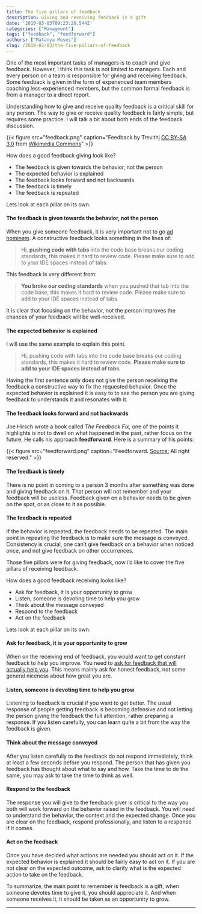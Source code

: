 ```yaml
---
title: The five pillars of feedback
description: Giving and receiving feedback is a gift
date: '2019-03-03T09:23:26.544Z'
categories: ["Managment"]
tags: ["feedback", "feedforward"]
authors: ["Matanya Moses"]
slug: /2019-03-03/the-five-pillars-of-feedback
---
```


One of the most important tasks of managers is to coach and give feedback. However, I think this task is not limited to managers. Each and every person on a team is responsible for giving and receiving feedback. Some feedback is given in the form of experienced team members coaching less-experienced members, but the common formal feedback is from a manager to a direct report.

Understanding how to give and receive quality feedback is a critical skill for any person. The way to give or receive quality feedback is fairly simple, but requires some practice. I will talk a bit about both ends of the feedback discussion.

{{< figure src="feedback.png" caption="Feedback by Trevithj [CC BY-SA 3.0](https://creativecommons.org/licenses/by-sa/3.0) from [Wikimedia Commons](https://commons.wikimedia.org/wiki/File:Simple_Feedback_02.png)" >}}

How does a good feedback giving look like?

*   The feedback is given towards the behavior, not the person
*   The expected behavior is explained
*   The feedback looks forward and not backwards
*   The feedback is timely
*   The feedback is repeated

Lets look at each pillar on its own.

#### The feedback is given towards the behavior, not the person

When you give someone feedback, it is very important not to go [ad hominem](https://en.wikipedia.org/wiki/Ad_hominem). A constructive feedback looks something in the lines of:

> Hi, **pushing code with tabs** into the code base breaks our coding standards, this makes it hard to review code. Please make sure to add to your IDE spaces instead of tabs.

This feedback is very different from:

> **You broke our coding standards** when you pushed that tab into the code base, this makes it hard to review code. Please make sure to add to your IDE spaces instead of tabs.

It is clear that focusing on the behavior, not the person improves the chances of your feedback will be well-received.

#### The expected behavior is explained

I will use the same example to explain this point.

> Hi, pushing code with tabs into the code base breaks our coding standards, this makes it hard to review code. **Please make sure to add to your IDE spaces instead of tabs**.

Having the first sentence only does not give the person receiving the feedback a constructive way to fix the requested behavior. Once the expected behavior is explained it is easy to to see the person you are giving feedback to understands it and resonates with it.

#### The feedback looks forward and not backwards

Joe Hirsch wrote a book called _The Feedback Fix,_ one of the points it highlights is not to dwell on what happened in the past, rather focus on the future. He calls his approach **feedforward**. Here is a summary of his points:

{{< figure src="feedforward.png" caption="Feedforward. [Source:](https://www.cultofpedagogy.com/feedforward/) All right reserved." >}}

#### The feedback is timely

There is no point in coming to a person 3 months after something was done and giving feedback on it. That person will not remember and your feedback will be useless. Feedback given on a behavior needs to be given on the spot, or as close to it as possible.

#### The feedback is repeated

If the behavior is repeated, the feedback needs to be repeated. The main point in repeating the feedback is to make sure the message is conveyed. Consistency is crucial, one can’t give feedback on a behavior when noticed once, and not give feedback on other occurrences.

Those five pillars were for giving feedback, now i’d like to cover the five pillars of receiving feedback.

How does a good feedback receiving looks like?

*   Ask for feedback, it is your opportunity to grow
*   Listen, someone is devoting time to help you grow
*   Think about the message conveyed
*   Respond to the feedback
*   Act on the feedback

Lets look at each pillar on its own.

#### Ask for feedback, it is your opportunity to grow

When on the receiving end of feedback, you would want to get constant feedback to help you improve. You need to [ask for feedback that will actually help you](https://hbr.org/2014/12/how-to-ask-for-feedback-that-will-actually-help-you). This means mainly ask for honest feedback, not some general niceness about how great you are.

#### Listen, someone is devoting time to help you grow

Listening to feedback is crucial if you want to get better. The usual response of people getting feedback is becoming defensive and not letting the person giving the feedback the full attention, rather preparing a response. If you listen carefully, you can learn quite a bit from the way the feedback is given.

#### Think about the message conveyed

After you listen carefully to the feedback do not respond immediately, think at least a few seconds before you respond. The person that has given you feedback has thought about what to say and how. Take the time to do the same, you may ask to take the time to think as well.

#### Respond to the feedback

The response you will give to the feedback giver is critical to the way you both will work forward on the behavior raised in the feedback. You will need to understand the behavior, the context and the expected change. Once you are clear on the feedback, respond professionally, and listen to a response if it comes.

#### Act on the feedback

Once you have decided what actions are needed you should act on it. If the expected behavior is explained it should be fairly easy to act on it. If you are not clear on the expected outcome, ask to clarify what is the expected action to take on the feedback.

To summarize, the main point to remember is feedback is a gift, when someone devotes time to give it, you should appreciate it. And when someone receives it, it should be taken as an opportunity to grow.

---
